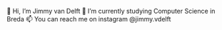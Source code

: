 👋 Hi, I’m Jimmy van Delft
🌱 I’m currently studying Computer Science in Breda
📫 You can reach me on instagram @jimmy.vdelft
